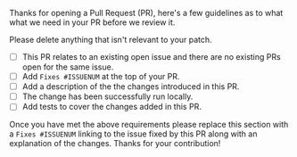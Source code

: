 Thanks for opening a Pull Request (PR), here's a few guidelines as to what
what we need in your PR before we review it.

Please delete anything that isn't relevant to your patch.

* [ ] This PR relates to an existing open issue and there are no existing
      PRs open for the same issue.
* [ ] Add `Fixes #ISSUENUM` at the top of your PR.
* [ ] Add a description of the the changes introduced in this PR.
* [ ] The change has been successfully run locally.
* [ ] Add tests to cover the changes added in this PR.

Once you have met the above requirements please replace this section with
a `Fixes #ISSUENUM` linking to the issue fixed by this PR along with an
explanation of the changes. Thanks for your contribution!
